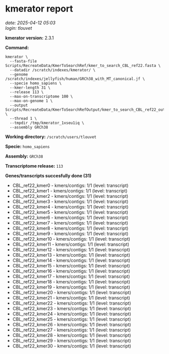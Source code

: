 # kmerator report
*date: 2025-04-12 05:03*  
*login: tlouvet*

**kmerator version:** 2.3.1

**Command:**

```
kmerator \
  --fasta-file Scripts/RecreateData/KmerToSearchRef/kmer_to_search_CBL_ref22.fasta \
  --datadir /scratch/indexes/kmerator/ \
  --genome /scratch/indexes/jellyfish/human/GRCh38_with_MT_canonical.jf \
  --specie homo_sapiens \
  --kmer-length 31 \
  --release 113 \
  --max-on-transcriptome 100 \
  --max-on-genome 1 \
  --output Scripts/RecreateData/KmerToSearchRefOutput/kmer_to_search_CBL_ref22_output \
  --thread 1 \
  --tmpdir /tmp/kmerator_1xseu1iq \
  --assembly GRCh38
```

**Working directory:** `/scratch/users/tlouvet`

**Specie:** `homo_sapiens`

**Assembly:** `GRCh38`

**Transcriptome release:** `113`

**Genes/transcripts succesfully done (31)**

- CBL_ref22_kmer0 - kmers/contigs: 1/1 (level: transcript)
- CBL_ref22_kmer1 - kmers/contigs: 1/1 (level: transcript)
- CBL_ref22_kmer2 - kmers/contigs: 1/1 (level: transcript)
- CBL_ref22_kmer3 - kmers/contigs: 1/1 (level: transcript)
- CBL_ref22_kmer4 - kmers/contigs: 1/1 (level: transcript)
- CBL_ref22_kmer5 - kmers/contigs: 1/1 (level: transcript)
- CBL_ref22_kmer6 - kmers/contigs: 1/1 (level: transcript)
- CBL_ref22_kmer7 - kmers/contigs: 1/1 (level: transcript)
- CBL_ref22_kmer8 - kmers/contigs: 1/1 (level: transcript)
- CBL_ref22_kmer9 - kmers/contigs: 1/1 (level: transcript)
- CBL_ref22_kmer10 - kmers/contigs: 1/1 (level: transcript)
- CBL_ref22_kmer11 - kmers/contigs: 1/1 (level: transcript)
- CBL_ref22_kmer12 - kmers/contigs: 1/1 (level: transcript)
- CBL_ref22_kmer13 - kmers/contigs: 1/1 (level: transcript)
- CBL_ref22_kmer14 - kmers/contigs: 1/1 (level: transcript)
- CBL_ref22_kmer15 - kmers/contigs: 1/1 (level: transcript)
- CBL_ref22_kmer16 - kmers/contigs: 1/1 (level: transcript)
- CBL_ref22_kmer17 - kmers/contigs: 1/1 (level: transcript)
- CBL_ref22_kmer18 - kmers/contigs: 1/1 (level: transcript)
- CBL_ref22_kmer19 - kmers/contigs: 1/1 (level: transcript)
- CBL_ref22_kmer20 - kmers/contigs: 1/1 (level: transcript)
- CBL_ref22_kmer21 - kmers/contigs: 1/1 (level: transcript)
- CBL_ref22_kmer22 - kmers/contigs: 1/1 (level: transcript)
- CBL_ref22_kmer23 - kmers/contigs: 1/1 (level: transcript)
- CBL_ref22_kmer24 - kmers/contigs: 1/1 (level: transcript)
- CBL_ref22_kmer25 - kmers/contigs: 1/1 (level: transcript)
- CBL_ref22_kmer26 - kmers/contigs: 1/1 (level: transcript)
- CBL_ref22_kmer27 - kmers/contigs: 1/1 (level: transcript)
- CBL_ref22_kmer28 - kmers/contigs: 1/1 (level: transcript)
- CBL_ref22_kmer29 - kmers/contigs: 1/1 (level: transcript)
- CBL_ref22_kmer30 - kmers/contigs: 1/1 (level: transcript)

